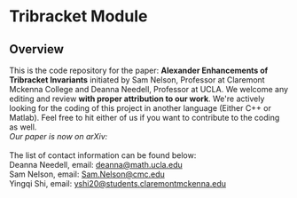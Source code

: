 # Tribracket Module

## Overview
This is the code repository for the paper: **Alexander Enhancements of Tribracket Invariants** initiated by Sam Nelson, Professor at Claremont Mckenna College and Deanna Needell, Professor at UCLA. We welcome any editing and review **with proper attribution to our work**. We're actively looking for the coding of this project in another language (Either C++ or Matlab). Feel free to hit either of us if you want to contribute to the coding as well.  <br/>_Our paper is now on arXiv:<br/><br/>_
The list of contact information can be found below:<br/>
Deanna Needell, email: deanna@math.ucla.edu<br/>Sam Nelson, email: Sam.Nelson@cmc.edu<br/>Yingqi Shi, email: yshi20@students.claremontmckenna.edu
